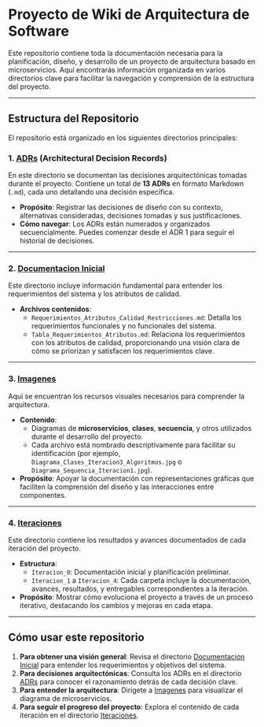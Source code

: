 # Proyecto de Wiki de Arquitectura de Software

Este repositorio contiene toda la documentación necesaria para la planificación, diseño, y desarrollo de un proyecto de arquitectura basado en microservicios. Aquí encontrarás información organizada en varios directorios clave para facilitar la navegación y comprensión de la estructura del proyecto.

---

## Estructura del Repositorio

El repositorio está organizado en los siguientes directorios principales:

### 1. [ADRs](ADRs/) (Architectural Decision Records)
En este directorio se documentan las decisiones arquitectónicas tomadas durante el proyecto. Contiene un total de **13 ADRs** en formato Markdown (`.md`), cada uno detallando una decisión específica.

- **Propósito**: Registrar las decisiones de diseño con su contexto, alternativas consideradas, decisiones tomadas y sus justificaciones.
- **Cómo navegar**: Los ADRs están numerados y organizados secuencialmente. Puedes comenzar desde el ADR 1 para seguir el historial de decisiones.

---

### 2. [Documentacion Inicial](Documentacion_Inicial/)
Este directorio incluye información fundamental para entender los requerimientos del sistema y los atributos de calidad.

- **Archivos contenidos**:
  - `Requerimientos_Atributos_Calidad_Restricciones.md`: Detalla los requerimientos funcionales y no funcionales del sistema.
  - `Tabla_Requerimientos_Atributos.md`: Relaciona los requerimientos con los atributos de calidad, proporcionando una visión clara de cómo se priorizan y satisfacen los requerimientos clave.

---

### 3. [Imagenes](Imagenes/)
Aquí se encuentran los recursos visuales necesarios para comprender la arquitectura.

- **Contenido**: 
  - Diagramas de **microservicios**, **clases**, **secuencia**, y otros utilizados durante el desarrollo del proyecto.
  - Cada archivo está nombrado descriptivamente para facilitar su identificación (por ejemplo, `Diagrama_Clases_Iteracion3_Algoritmos.jpg` o `Diagrama_Sequencia_Iteracion1.jpg`).
- **Propósito**: Apoyar la documentación con representaciones gráficas que faciliten la comprensión del diseño y las interacciones entre componentes.

---

### 4. [Iteraciones](Iteraciones/)
Este directorio contiene los resultados y avances documentados de cada iteración del proyecto.

- **Estructura**:
  - `Iteracion_0`: Documentación inicial y planificación preliminar.
  - `Iteracion_1` a `Iteracion_4`: Cada carpeta incluye la documentación, avances, resultados, y entregables correspondientes a la iteración.
- **Propósito**: Mostrar cómo evoluciona el proyecto a través de un proceso iterativo, destacando los cambios y mejoras en cada etapa.

---

## Cómo usar este repositorio

1. **Para obtener una visión general**: Revisa el directorio [Documentacion Inicial](Documentacion_Inicial/) para entender los requerimientos y objetivos del sistema.
2. **Para decisiones arquitectónicas**: Consulta los ADRs en el directorio [ADRs](ADRs/) para conocer el razonamiento detrás de cada decisión clave.
3. **Para entender la arquitectura**: Dirígete a [Imagenes](Imagenes/) para visualizar el diagrama de microservicios.
4. **Para seguir el progreso del proyecto**: Explora el contenido de cada iteración en el directorio [Iteraciones](Iteraciones/).




